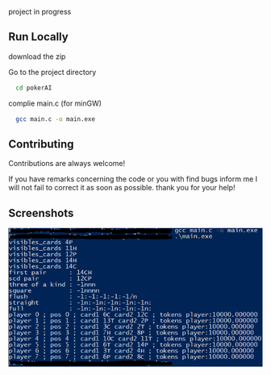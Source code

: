 project in progress 

## Run Locally

download the zip

Go to the project directory

```bash
  cd pokerAI
```

complie main.c (for minGW)

```bash
  gcc main.c -o main.exe
```
## Contributing

Contributions are always welcome!

If you have remarks concerning the code or you with find bugs inform me I will not fail to correct it as soon as possible. thank you for your help!
## Screenshots

![App Screenshot](https://github.com/g3noce/pokerAI/blob/main/screenshot%20pokerai.png)
